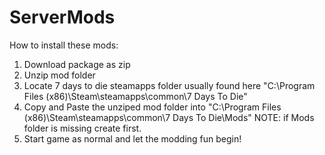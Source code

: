 # ServerMods

How to install these mods:
1. Download package as zip
2. Unzip mod folder
3. Locate 7 days to die steamapps folder usually found here "C:\Program Files (x86)\Steam\steamapps\common\7 Days To Die\"
4. Copy and Paste the unziped mod folder into "C:\Program Files (x86)\Steam\steamapps\common\7 Days To Die\Mods" NOTE: if Mods folder is missing create first.
5. Start game as normal and let the modding fun begin!
